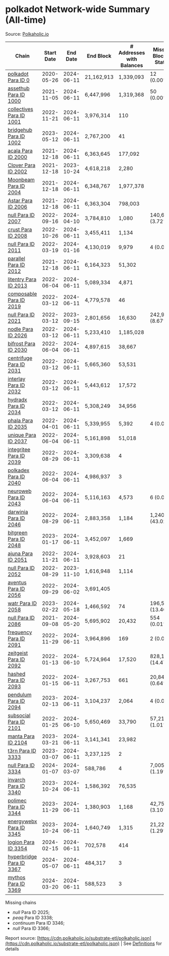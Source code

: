 # polkadot Network-wide Summary (All-time)

Source: [Polkaholic.io](https://polkaholic.io)


| Chain            | Start Date | End Date | End Block | # Addresses with Balances | Missing Blocks / Status |
| ---------------- | ---------- | ---------| --------- | ------------------------- | ----------------------- |
| [polkadot Para ID 0](/polkadot/0-polkadot) | 2020-05-26 | 2024-06-11 | 21,162,913 |  1,339,093 | 12 (0.00%)  |
| [assethub Para ID 1000](/polkadot/1000-assethub) | 2021-11-05 | 2024-06-11 | 6,447,996 |  1,319,368 | 50 (0.00%)  |
| [collectives Para ID 1001](/polkadot/1001-collectives) | 2022-11-21 | 2024-06-11 | 3,976,314 |  110 |    |
| [bridgehub Para ID 1002](/polkadot/1002-bridgehub) | 2023-05-12 | 2024-06-11 | 2,767,200 |  41 |    |
| [acala Para ID 2000](/polkadot/2000-acala) | 2021-12-18 | 2024-06-11 | 6,363,645 |  177,092 |    |
| [Clover Para ID 2002](/polkadot/2002-clover) | 2021-12-18 | 2023-10-24 | 4,618,218 |  2,280 |    |
| [Moonbeam Para ID 2004](/polkadot/2004-moonbeam) | 2021-12-18 | 2024-06-11 | 6,348,767 |  1,977,378 |    |
| [Astar Para ID 2006](/polkadot/2006-astar) | 2021-12-18 | 2024-06-11 | 6,363,304 |  798,003 |    |
| [null Para ID 2007](/polkadot/2007-kapex) | 2022-09-16 | 2024-04-10 | 3,784,810 |  1,080 | 140,668 (3.72%)  |
| [crust Para ID 2008](/polkadot/2008-crust) | 2022-10-26 | 2024-06-11 | 3,455,411 |  1,134 |    |
| [null Para ID 2011](/polkadot/2011-equilibrium) | 2022-03-19 | 2024-01-16 | 4,130,019 |  9,979 | 4 (0.00%)  |
| [parallel Para ID 2012](/polkadot/2012-parallel) | 2021-12-18 | 2024-06-11 | 6,164,323 |  51,302 |    |
| [litentry Para ID 2013](/polkadot/2013-litentry) | 2022-06-04 | 2024-06-11 | 5,089,334 |  4,871 |    |
| [composable Para ID 2019](/polkadot/2019-composable) | 2022-03-12 | 2024-06-11 | 4,779,578 |  46 |    |
| [null Para ID 2021](/polkadot/2021-efinity) | 2022-03-12 | 2023-09-15 | 2,801,656 |  16,630 | 242,949 (8.67%)  |
| [nodle Para ID 2026](/polkadot/2026-nodle) | 2022-03-12 | 2024-06-11 | 5,233,410 |  1,185,028 |    |
| [bifrost Para ID 2030](/polkadot/2030-bifrost) | 2022-06-04 | 2024-06-11 | 4,897,615 |  38,667 |    |
| [centrifuge Para ID 2031](/polkadot/2031-centrifuge) | 2022-03-12 | 2024-06-11 | 5,665,360 |  53,531 |    |
| [interlay Para ID 2032](/polkadot/2032-interlay) | 2022-03-12 | 2024-06-11 | 5,443,612 |  17,572 |    |
| [hydradx Para ID 2034](/polkadot/2034-hydradx) | 2022-03-12 | 2024-06-11 | 5,308,249 |  34,956 |    |
| [phala Para ID 2035](/polkadot/2035-phala) | 2022-04-01 | 2024-06-11 | 5,339,955 |  5,392 | 4 (0.00%)  |
| [unique Para ID 2037](/polkadot/2037-unique) | 2022-06-04 | 2024-06-11 | 5,161,898 |  51,018 |    |
| [integritee Para ID 2039](/polkadot/2039-integritee) | 2022-08-29 | 2024-06-11 | 3,309,638 |  4 |    |
| [polkadex Para ID 2040](/polkadot/2040-polkadex) | 2022-06-04 | 2024-06-11 | 4,986,937 |  3 |    |
| [neuroweb Para ID 2043](/polkadot/2043-neuroweb) | 2022-06-04 | 2024-06-11 | 5,116,163 |  4,573 | 6 (0.00%)  |
| [darwinia Para ID 2046](/polkadot/2046-darwinia) | 2022-08-29 | 2024-06-11 | 2,883,358 |  1,184 | 1,240,326 (43.02%)  |
| [bitgreen Para ID 2048](/polkadot/2048-bitgreen) | 2023-01-17 | 2024-06-11 | 3,452,097 |  1,669 |    |
| [ajuna Para ID 2051](/polkadot/2051-ajuna) | 2022-11-21 | 2024-06-11 | 3,928,603 |  21 |    |
| [null Para ID 2052](/polkadot/2052-polkadot-parathread-2052) | 2022-08-29 | 2023-11-10 | 1,616,948 |  1,114 |    |
| [aventus Para ID 2056](/polkadot/2056-aventus) | 2022-09-29 | 2024-06-02 | 3,691,405 |   |    |
| [watr Para ID 2058](/polkadot/2058-watr) | 2023-02-22 | 2024-05-18 | 1,466,592 |  74 | 196,567 (13.40%)  |
| [null Para ID 2086](/polkadot/2086-kilt) | 2021-09-08 | 2024-05-20 | 5,695,902 |  20,432 | 554 (0.01%)  |
| [frequency Para ID 2091](/polkadot/2091-frequency) | 2022-11-29 | 2024-06-11 | 3,964,896 |  169 | 2 (0.00%)  |
| [zeitgeist Para ID 2092](/polkadot/2092-zeitgeist) | 2022-01-13 | 2024-06-10 | 5,724,964 |  17,520 | 828,192 (14.47%)  |
| [hashed Para ID 2093](/polkadot/2093-hashed) | 2022-01-15 | 2024-06-11 | 3,267,753 |  661 | 20,847 (0.64%)  |
| [pendulum Para ID 2094](/polkadot/2094-pendulum) | 2023-02-13 | 2024-06-11 | 3,104,237 |  2,064 | 4 (0.00%)  |
| [subsocial Para ID 2101](/polkadot/2101-subsocial) | 2022-01-25 | 2024-06-10 | 5,650,469 |  33,790 | 57,214 (1.01%)  |
| [manta Para ID 2104](/polkadot/2104-manta) | 2023-03-21 | 2024-06-11 | 3,141,341 |  23,982 |    |
| [t3rn Para ID 3333](/polkadot/3333-t3rn) | 2023-03-07 | 2024-06-11 | 3,237,125 |  2 |    |
| [null Para ID 3334](/polkadot/3334-polkadot-parathread-3334) | 2024-01-07 | 2024-03-07 | 588,786 |  4 | 7,005 (1.19%)  |
| [invarch Para ID 3340](/polkadot/3340-invarch) | 2023-10-24 | 2024-06-11 | 1,586,392 |  76,535 |    |
| [polimec Para ID 3344](/polkadot/3344-polimec) | 2023-11-29 | 2024-06-11 | 1,380,903 |  1,168 | 42,757 (3.10%)  |
| [energywebx Para ID 3345](/polkadot/3345-energywebx) | 2023-10-24 | 2024-06-11 | 1,640,749 |  1,315 | 21,229 (1.29%)  |
| [logion Para ID 3354](/polkadot/3354-logion) | 2024-02-15 | 2024-06-11 | 702,578 |  414 |    |
| [hyperbridge Para ID 3367](/polkadot/3367-hyperbridge) | 2024-05-07 | 2024-06-11 | 484,317 |  3 |    |
| [mythos Para ID 3369](/polkadot/3369-mythos) | 2024-03-20 | 2024-06-11 | 588,523 |  3 |    |

Missing chains


* *null* Para ID 2025; 
* *peaq* Para ID 3338; 
* *continuum* Para ID 3346; 
* *null* Para ID 3366; 

Report source: [https://cdn.polkaholic.io/substrate-etl/polkaholic.json](https://cdn.polkaholic.io/substrate-etl/polkaholic.json) | See [Definitions](/DEFINITIONS.md) for details
